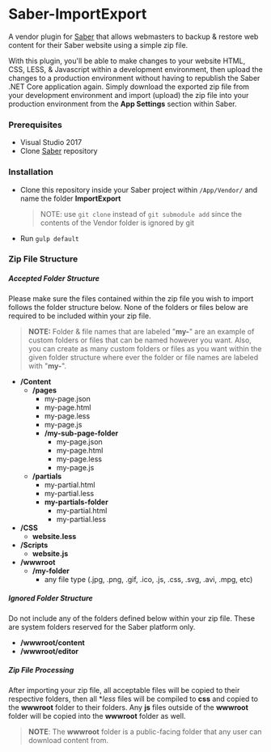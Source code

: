 # Saber-ImportExport
A vendor plugin for [Saber](https://github.com/Datasilk/Saber) that allows webmasters to backup & restore web content for their Saber website using a simple zip file. 

With this plugin, you'll be able to make changes to your website HTML, CSS, LESS, & Javascript within a development environment, then upload the changes to a production environment without having to republish the Saber .NET Core application again. Simply download the exported zip file from your development environment and import (upload) the zip file into your production environment from the **App Settings** section within Saber.

### Prerequisites
* Visual Studio 2017
* Clone [Saber](https://github.com/Datasilk/Saber) repository

### Installation
* Clone this repository inside your Saber project within `/App/Vendor/` and name the folder **ImportExport**
	> NOTE: use `git clone` instead of `git submodule add` since the contents of the Vendor folder is ignored by git
* Run `gulp default`

### Zip File Structure
##### Accepted Folder Structure
Please make sure the files contained within the zip file you wish to import follows the folder structure below. None of the folders or files below are required to be included within your zip file.

> **NOTE:** Folder & file names that are labeled "**my-**" are an example of custom folders or files that can be named however you want. Also, you can create as many custom folders or files as you want within the given folder structure where ever the folder or file names are labeled with "**my-**".

* **/Content**
  * **/pages**
    * my-page.json
    * my-page.html
    * my-page.less
    * my-page.js
    * **/my-sub-page-folder**
      * my-page.json
      * my-page.html
      * my-page.less
      * my-page.js
  * **/partials**
    * my-partial.html
    * my-partial.less
    * **my-partials-folder**
      * my-partial.html
      * my-partial.less
* **/CSS**
  * **website.less**
* **/Scripts**
  * **website.js**
* **/wwwroot**
  * **/my-folder**
    * any file type (.jpg, .png, .gif, .ico, .js, .css, .svg, .avi, .mpg, etc)

##### Ignored Folder Structure
Do not include any of the folders defined below within your zip file. These are system folders reserved for the Saber platform only.
* **/wwwroot/content**
* **/wwwroot/editor**

##### Zip File Processing
After importing your zip file, all acceptable files will be copied to their respective folders, then all **less* files will be compiled to **css** and copied to the **wwwroot** folder to their folders. Any **js** files outside of the **wwwroot** folder will be copied into the **wwwroot** folder as well.

> **NOTE**: The **wwwroot** folder is a public-facing folder that any user can download content from.